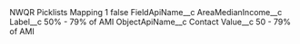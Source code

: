 <?xml version="1.0" encoding="UTF-8"?>
<CustomMetadata xmlns="http://soap.sforce.com/2006/04/metadata" xmlns:xsi="http://www.w3.org/2001/XMLSchema-instance" xmlns:xsd="http://www.w3.org/2001/XMLSchema">
    <label>NWQR Picklists Mapping 1</label>
    <protected>false</protected>
    <values>
        <field>FieldApiName__c</field>
        <value xsi:type="xsd:string">AreaMedianIncome__c</value>
    </values>
    <values>
        <field>Label__c</field>
        <value xsi:type="xsd:string">50% - 79% of AMI</value>
    </values>
    <values>
        <field>ObjectApiName__c</field>
        <value xsi:type="xsd:string">Contact</value>
    </values>
    <values>
        <field>Value__c</field>
        <value xsi:type="xsd:string">50 - 79% of AMI</value>
    </values>
</CustomMetadata>
